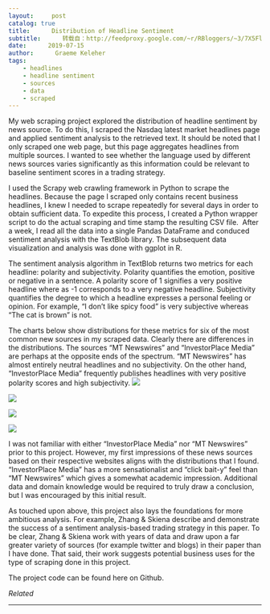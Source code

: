 ```yaml
---
layout:     post
catalog: true
title:      Distribution of Headline Sentiment
subtitle:      转载自：http://feedproxy.google.com/~r/RBloggers/~3/7X5FluVXyIA/
date:      2019-07-15
author:      Graeme Keleher
tags:
    - headlines
    - headline sentiment
    - sources
    - data
    - scraped
---
```






My web scraping project explored the distribution of headline sentiment by news source. To do this, I scraped the Nasdaq latest market headlines page and applied sentiment analysis to the retrieved text. It should be noted that I only scraped one web page, but this page aggregates headlines from multiple sources. I wanted to see whether the language used by different news sources varies significantly as this information could be relevant to baseline sentiment scores in a trading strategy. 

I used the Scrapy web crawling framework in Python to scrape the headlines. Because the page I scraped only contains recent business headlines, I knew I needed to scrape repeatedly for several days in order to obtain sufficient data. To expedite this process, I created a Python wrapper script to do the actual scraping and time stamp the resulting CSV file.  After a week, I read all the data into a single Pandas DataFrame and conduced sentiment analysis with the TextBlob library. The subsequent data visualization and analysis was done with ggplot in R.

The sentiment analysis algorithm in TextBlob returns two metrics for each headline: polarity and subjectivity. Polarity quantifies the emotion, positive or negative in a sentence. A polarity score of 1 signifies a very positive headline where as -1 corresponds to a very negative headline. Subjectivity quantifies the degree to which a headline expresses a personal feeling or opinion. For example, “I don’t like spicy food” is very subjective whereas “The cat is brown” is not.

The charts below show distributions for these metrics for six of the most common new sources in my scraped data. Clearly there are differences in the distributions. The sources “MT Newswires” and “InvestorPlace Media” are perhaps at the opposite ends of the spectrum. “MT Newswires” has almost entirely neutral headlines and no subjectivity. On the other hand, “InvestorPlace Media” frequently publishes headlines with very positive polarity scores and high subjectivity.
![](https://i1.wp.com/nycdatascience.com/blog/wp-content/uploads/2019/07/Polarity_dist-1024x512.jpg?resize=456%2C228&is-pending-load=1#038;ssl=1)

![](https://i1.wp.com/nycdatascience.com/blog/wp-content/uploads/2019/07/Polarity_dist-1024x512.jpg?resize=456%2C228&ssl=1)

![](https://i1.wp.com/nycdatascience.com/blog/wp-content/uploads/2019/07/Subjectivity_dist-1024x512.jpg?resize=456%2C228&is-pending-load=1#038;ssl=1)

![](https://i1.wp.com/nycdatascience.com/blog/wp-content/uploads/2019/07/Subjectivity_dist-1024x512.jpg?resize=456%2C228&ssl=1)


I was not familiar with either “InvestorPlace Media” nor “MT Newswires” prior to this project. However, my first impressions of these news sources based on their respective websites aligns with the distributions that I found. “InvestorPlace Media” has a more sensationalist and “click bait-y” feel than “MT Newswires” which gives a somewhat academic impression. Additional data and domain knowledge would be required to truly draw a conclusion, but I was encouraged by this initial result.

As touched upon above, this project also lays the foundations for more ambitious analysis. For example, Zhang & Skiena describe and demonstrate the success of a sentiment analysis-based trading strategy in this paper. To be clear, Zhang & Skiena work with years of data and draw upon a far greater variety of sources (for example twitter and blogs) in their paper than I have done. That said, their work suggests potential business uses for the type of scraping done in this project.

The project code can be found here on Github.


*Related*







---
